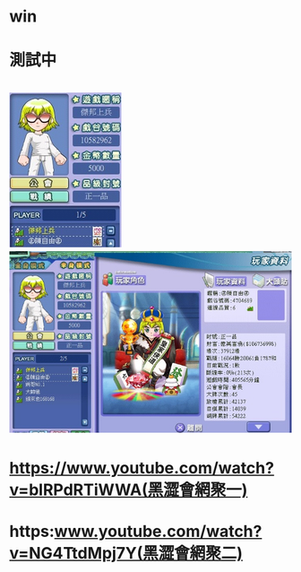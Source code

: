 # win
# 測試中
# <img src="war.jpg"><img src="enemy1.jpg">
# https://www.youtube.com/watch?v=blRPdRTiWWA(黑澀會網聚一)
# https:www.youtube.com/watch?v=NG4TtdMpj7Y(黑澀會網聚二)
# 
